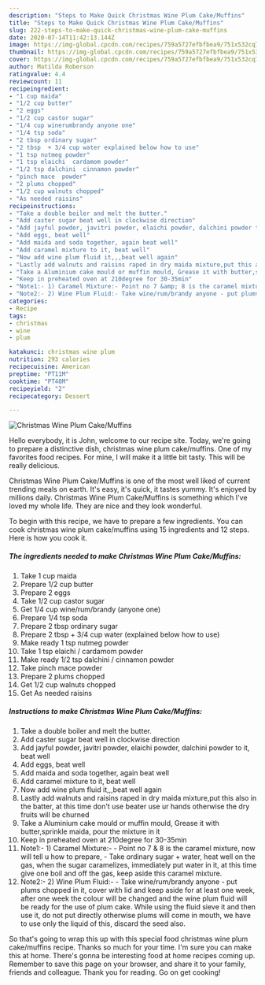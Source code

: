 ```yaml
---
description: "Steps to Make Quick Christmas Wine Plum Cake/Muffins"
title: "Steps to Make Quick Christmas Wine Plum Cake/Muffins"
slug: 222-steps-to-make-quick-christmas-wine-plum-cake-muffins
date: 2020-07-14T11:42:13.144Z
image: https://img-global.cpcdn.com/recipes/759a5727efbfbea9/751x532cq70/christmas-wine-plum-cakemuffins-recipe-main-photo.jpg
thumbnail: https://img-global.cpcdn.com/recipes/759a5727efbfbea9/751x532cq70/christmas-wine-plum-cakemuffins-recipe-main-photo.jpg
cover: https://img-global.cpcdn.com/recipes/759a5727efbfbea9/751x532cq70/christmas-wine-plum-cakemuffins-recipe-main-photo.jpg
author: Matilda Roberson
ratingvalue: 4.4
reviewcount: 11
recipeingredient:
- "1 cup maida"
- "1/2 cup butter"
- "2 eggs"
- "1/2 cup castor sugar"
- "1/4 cup winerumbrandy anyone one"
- "1/4 tsp soda"
- "2 tbsp ordinary sugar"
- "2 tbsp  + 3/4 cup water explained below how to use"
- "1 tsp nutmeg powder"
- "1 tsp elaichi  cardamom powder"
- "1/2 tsp dalchini  cinnamon powder"
- "pinch mace  powder"
- "2 plums chopped"
- "1/2 cup walnuts chopped"
- "As needed raisins"
recipeinstructions:
- "Take a double boiler and melt the butter."
- "Add caster sugar beat well in clockwise direction"
- "Add jayful powder, javitri powder, elaichi powder, dalchini powder to it, beat well"
- "Add eggs, beat well"
- "Add maida and soda together, again beat well"
- "Add caramel mixture to it, beat well"
- "Now add wine plum fluid it,,,beat well again"
- "Lastly add walnuts and raisins raped in dry maida mixture,put this also in the batter, at this time don&#39;t use beater use ur hands otherwise the dry fruits will be churned"
- "Take a Aluminium cake mould or muffin mould, Grease it with butter,sprinkle maida, pour the mixture in it"
- "Keep in preheated oven at 210degree for 30-35min"
- "Note1:- 1) Caramel Mixture:- Point no 7 &amp; 8 is the caramel mixture, now will tell u how to prepare, Take ordinary sugar + water, heat well on the gas, when the sugar caramelizes, immediately put water in it, at this time give one boil and off the gas, keep aside this caramel mixture."
- "Note2:- 2) Wine Plum Fluid:- Take wine/rum/brandy anyone - put plums chopped in it, cover with lid and keep aside for at least one week, after one week the colour will be changed and the wine plum fluid will be ready for the use of plum cake. While using the fluid sieve it and then use it, do not put directly otherwise plums will come in mouth, we have to use only the liquid of this, discard the seed also."
categories:
- Recipe
tags:
- christmas
- wine
- plum

katakunci: christmas wine plum 
nutrition: 293 calories
recipecuisine: American
preptime: "PT11M"
cooktime: "PT48M"
recipeyield: "2"
recipecategory: Dessert

---
```



![Christmas Wine Plum Cake/Muffins](https://img-global.cpcdn.com/recipes/759a5727efbfbea9/751x532cq70/christmas-wine-plum-cakemuffins-recipe-main-photo.jpg)

Hello everybody, it is John, welcome to our recipe site. Today, we're going to prepare a distinctive dish, christmas wine plum cake/muffins. One of my favorites food recipes. For mine, I will make it a little bit tasty. This will be really delicious.

Christmas Wine Plum Cake/Muffins is one of the most well liked of current trending meals on earth. It's easy, it's quick, it tastes yummy. It's enjoyed by millions daily. Christmas Wine Plum Cake/Muffins is something which I've loved my whole life. They are nice and they look wonderful.




To begin with this recipe, we have to prepare a few ingredients. You can cook christmas wine plum cake/muffins using 15 ingredients and 12 steps. Here is how you cook it.

<!--inarticleads1-->

##### The ingredients needed to make Christmas Wine Plum Cake/Muffins:

1. Take 1 cup maida
1. Prepare 1/2 cup butter
1. Prepare 2 eggs
1. Take 1/2 cup castor sugar
1. Get 1/4 cup wine/rum/brandy (anyone one)
1. Prepare 1/4 tsp soda
1. Prepare 2 tbsp ordinary sugar
1. Prepare 2 tbsp  + 3/4 cup water (explained below how to use)
1. Make ready 1 tsp nutmeg powder
1. Take 1 tsp elaichi / cardamom powder
1. Make ready 1/2 tsp dalchini / cinnamon powder
1. Take pinch mace  powder
1. Prepare 2 plums chopped
1. Get 1/2 cup walnuts chopped
1. Get As needed raisins




<!--inarticleads2-->

##### Instructions to make Christmas Wine Plum Cake/Muffins:

1. Take a double boiler and melt the butter.
1. Add caster sugar beat well in clockwise direction
1. Add jayful powder, javitri powder, elaichi powder, dalchini powder to it, beat well
1. Add eggs, beat well
1. Add maida and soda together, again beat well
1. Add caramel mixture to it, beat well
1. Now add wine plum fluid it,,,beat well again
1. Lastly add walnuts and raisins raped in dry maida mixture,put this also in the batter, at this time don&#39;t use beater use ur hands otherwise the dry fruits will be churned
1. Take a Aluminium cake mould or muffin mould, Grease it with butter,sprinkle maida, pour the mixture in it
1. Keep in preheated oven at 210degree for 30-35min
1. Note1:- 1) Caramel Mixture:- - Point no 7 &amp; 8 is the caramel mixture, now will tell u how to prepare, - Take ordinary sugar + water, heat well on the gas, when the sugar caramelizes, immediately put water in it, at this time give one boil and off the gas, keep aside this caramel mixture.
1. Note2:- 2) Wine Plum Fluid:- - Take wine/rum/brandy anyone - put plums chopped in it, cover with lid and keep aside for at least one week, after one week the colour will be changed and the wine plum fluid will be ready for the use of plum cake. While using the fluid sieve it and then use it, do not put directly otherwise plums will come in mouth, we have to use only the liquid of this, discard the seed also.




So that's going to wrap this up with this special food christmas wine plum cake/muffins recipe. Thanks so much for your time. I'm sure you can make this at home. There's gonna be interesting food at home recipes coming up. Remember to save this page on your browser, and share it to your family, friends and colleague. Thank you for reading. Go on get cooking!
